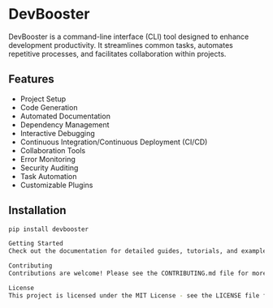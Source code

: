 # DevBooster

DevBooster is a command-line interface (CLI) tool designed to enhance development productivity. It streamlines common tasks, automates repetitive processes, and facilitates collaboration within projects.

## Features

- Project Setup
- Code Generation
- Automated Documentation
- Dependency Management
- Interactive Debugging
- Continuous Integration/Continuous Deployment (CI/CD)
- Collaboration Tools
- Error Monitoring
- Security Auditing
- Task Automation
- Customizable Plugins

## Installation

```bash
pip install devbooster

Getting Started
Check out the documentation for detailed guides, tutorials, and examples to help you get started with DevBooster.

Contributing
Contributions are welcome! Please see the CONTRIBUTING.md file for more information on how to contribute to DevBooster.

License
This project is licensed under the MIT License - see the LICENSE file for details.
